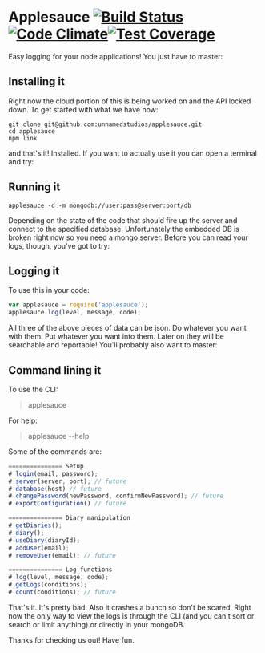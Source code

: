 # Applesauce [![Build Status](https://travis-ci.org/unnamedstudios/applesauce.svg)](https://travis-ci.org/unnamedstudios/applesauce)[![Code Climate](https://codeclimate.com/github/unnamedstudios/applesauce/badges/gpa.svg)](https://codeclimate.com/github/unnamedstudios/applesauce)[![Test Coverage](https://codeclimate.com/github/unnamedstudios/applesauce/badges/coverage.svg)](https://codeclimate.com/github/unnamedstudios/applesauce/coverage)

Easy logging for your node applications! You just have to master:

## Installing it
Right now the cloud portion of this is being worked on and the API locked down. To get started with what we have now:

```
git clone git@github.com:unnamedstudios/applesauce.git
cd applesauce
npm link
```

and that's it! Installed. If you want to actually use it you can open a terminal and try:

## Running it
```
applesauce -d -m mongodb://user:pass@server:port/db
```

Depending on the state of the code that should fire up the server and connect to the specified database. Unfortunately the embedded DB is broken right now so you need a mongo server. Before you can read your logs, though, you've got to try:

## Logging it
To use this in your code:
```javascript
var applesauce = require('applesauce');
applesauce.log(level, message, code);
```

All three of the above pieces of data can be json. Do whatever you want with them. Put whatever you want into them. Later on they will be searchable and reportable! You'll probably also want to master:

## Command lining it
To use the CLI:
> applesauce

For help:
> applesauce --help

Some of the commands are:
```javascript
=============== Setup
# login(email, password);
# server(server, port); // future
# database(host) // future
# changePassword(newPassword, confirmNewPassword); // future
# exportConfiguration() // future

=============== Diary manipulation
# getDiaries();
# diary();
# useDiary(diaryId);
# addUser(email);
# removeUser(email); // future

=============== Log functions
# log(level, message, code);
# getLogs(conditions);
# count(conditions); // future
```

That's it. It's pretty bad. Also it crashes a bunch so don't be scared. Right now the only way to view the logs is through the CLI (and you can't sort or search or limit anything) or directly in your mongoDB.

Thanks for checking us out! Have fun.
